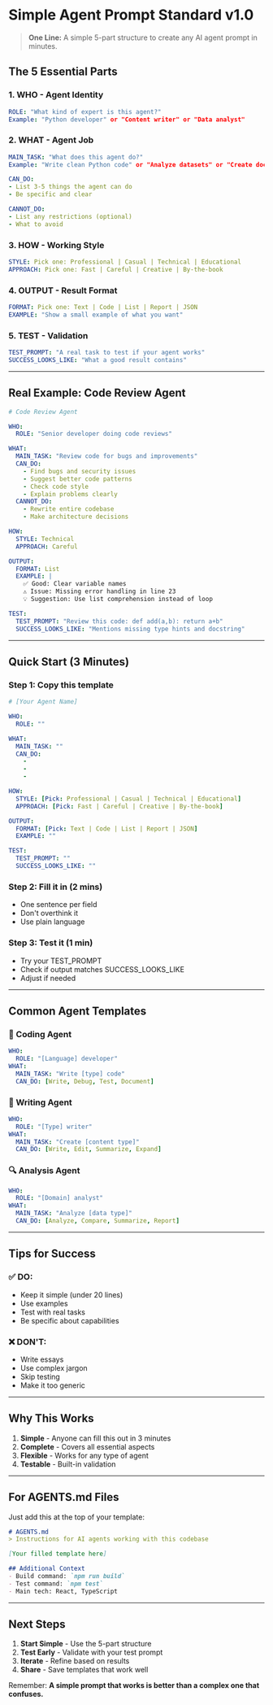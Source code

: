 # Simple Agent Prompt Standard v1.0

> **One Line:** A simple 5-part structure to create any AI agent prompt in minutes.

## The 5 Essential Parts

### 1. WHO - Agent Identity
```yaml
ROLE: "What kind of expert is this agent?"
Example: "Python developer" or "Content writer" or "Data analyst"
```

### 2. WHAT - Agent Job
```yaml
MAIN_TASK: "What does this agent do?"
Example: "Write clean Python code" or "Analyze datasets" or "Create documentation"

CAN_DO: 
- List 3-5 things the agent can do
- Be specific and clear

CANNOT_DO:
- List any restrictions (optional)
- What to avoid
```

### 3. HOW - Working Style
```yaml
STYLE: Pick one: Professional | Casual | Technical | Educational
APPROACH: Pick one: Fast | Careful | Creative | By-the-book
```

### 4. OUTPUT - Result Format
```yaml
FORMAT: Pick one: Text | Code | List | Report | JSON
EXAMPLE: "Show a small example of what you want"
```

### 5. TEST - Validation
```yaml
TEST_PROMPT: "A real task to test if your agent works"
SUCCESS_LOOKS_LIKE: "What a good result contains"
```

---

## Real Example: Code Review Agent

```yaml
# Code Review Agent

WHO:
  ROLE: "Senior developer doing code reviews"

WHAT:
  MAIN_TASK: "Review code for bugs and improvements"
  CAN_DO:
    - Find bugs and security issues
    - Suggest better code patterns
    - Check code style
    - Explain problems clearly
  CANNOT_DO:
    - Rewrite entire codebase
    - Make architecture decisions

HOW:
  STYLE: Technical
  APPROACH: Careful

OUTPUT:
  FORMAT: List
  EXAMPLE: |
    ✅ Good: Clear variable names
    ⚠️ Issue: Missing error handling in line 23
    💡 Suggestion: Use list comprehension instead of loop

TEST:
  TEST_PROMPT: "Review this code: def add(a,b): return a+b"
  SUCCESS_LOOKS_LIKE: "Mentions missing type hints and docstring"
```

---

## Quick Start (3 Minutes)

### Step 1: Copy this template
```yaml
# [Your Agent Name]

WHO:
  ROLE: ""

WHAT:
  MAIN_TASK: ""
  CAN_DO:
    - 
    - 
    - 

HOW:
  STYLE: [Pick: Professional | Casual | Technical | Educational]
  APPROACH: [Pick: Fast | Careful | Creative | By-the-book]

OUTPUT:
  FORMAT: [Pick: Text | Code | List | Report | JSON]
  EXAMPLE: ""

TEST:
  TEST_PROMPT: ""
  SUCCESS_LOOKS_LIKE: ""
```

### Step 2: Fill it in (2 mins)
- One sentence per field
- Don't overthink it
- Use plain language

### Step 3: Test it (1 min)
- Try your TEST_PROMPT
- Check if output matches SUCCESS_LOOKS_LIKE
- Adjust if needed

---

## Common Agent Templates

### 🔧 Coding Agent
```yaml
WHO: 
  ROLE: "[Language] developer"
WHAT:
  MAIN_TASK: "Write [type] code"
  CAN_DO: [Write, Debug, Test, Document]
```

### 📝 Writing Agent
```yaml
WHO:
  ROLE: "[Type] writer"  
WHAT:
  MAIN_TASK: "Create [content type]"
  CAN_DO: [Write, Edit, Summarize, Expand]
```

### 🔍 Analysis Agent
```yaml
WHO:
  ROLE: "[Domain] analyst"
WHAT:
  MAIN_TASK: "Analyze [data type]"
  CAN_DO: [Analyze, Compare, Summarize, Report]
```

---

## Tips for Success

### ✅ DO:
- Keep it simple (under 20 lines)
- Use examples
- Test with real tasks
- Be specific about capabilities

### ❌ DON'T:
- Write essays
- Use complex jargon
- Skip testing
- Make it too generic

---

## Why This Works

1. **Simple** - Anyone can fill this out in 3 minutes
2. **Complete** - Covers all essential aspects
3. **Flexible** - Works for any type of agent
4. **Testable** - Built-in validation

---

## For AGENTS.md Files

Just add this at the top of your template:

```markdown
# AGENTS.md
> Instructions for AI agents working with this codebase

[Your filled template here]

## Additional Context
- Build command: `npm run build`
- Test command: `npm test`
- Main tech: React, TypeScript
```

---

## Next Steps

1. **Start Simple** - Use the 5-part structure
2. **Test Early** - Validate with your test prompt
3. **Iterate** - Refine based on results
4. **Share** - Save templates that work well

Remember: **A simple prompt that works is better than a complex one that confuses.**
